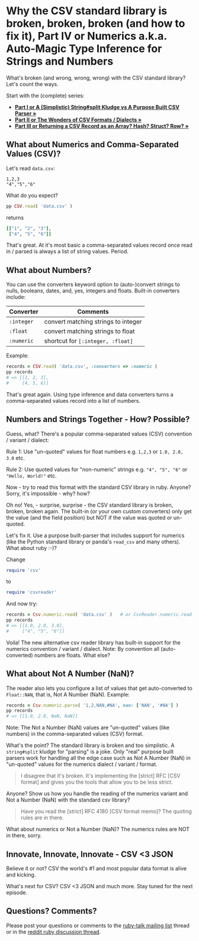# Why the CSV standard library is broken, broken, broken (and how to fix it), Part IV or Numerics a.k.a. Auto-Magic Type Inference for Strings and Numbers


What's broken (and wrong, wrong, wrong) with the CSV standard library? Let's count the ways.

Start with the (complete) series:
- **[Part I or A (Simplistic) String#split Kludge vs A Purpose Built CSV Parser »](why-the-csv-stdlib-is-broken.md)**
- **[Part II or The Wonders of CSV Formats / Dialects »](csv-formats.md)**
- **[Part III or Returning a CSV Record as an Array? Hash? Struct? Row? »](csv-array-hash-struct.md)**


## What about Numerics and Comma-Separated Values (CSV)?

Let's read `data.csv`:

```
1,2,3
"4","5","6"
```

What do you expect?

``` ruby
pp CSV.read( 'data.csv' )
```

returns

``` ruby
[["1", "2", "3"],
 ["4", "5", "6"]]
```

That's great.  At it's most basic
a comma-separated values record once read in / parsed
is always a list of string values. Period.


## What about Numbers?

You can use the converters keyword
option to (auto-)convert strings to nulls, booleans, dates,
and, yes, integers and floats.
Built-in converters include:

| Converter    | Comments          |
|--------------|-------------------|
| `:integer`   |   convert matching strings to integer |
| `:float`     |   convert matching strings to float   |
| `:numeric`   |   shortcut for `[:integer, :float]`   |

Example:

``` ruby
records = CSV.read( 'data.csv', :converters => :numeric )
pp records
# => [[1, 2, 3],
#     [4, 5, 6]]
```

That's great again.
Using type inference and data converters
turns a comma-separated values record into a list of numbers.


## Numbers and Strings Together - How? Possible?

Guess, what? There's a popular comma-separated values (CSV)
convention / variant / dialect:

Rule 1: Use "un-quoted" values for float numbers e.g. `1,2,3` or `1.0, 2.0, 3.0` etc.

Rule 2: Use quoted values for "non-numeric" strings e.g. `"4", "5", "6"` or `"Hello, World!"` etc.



Now - try to read this format with the standard CSV library in ruby.
Anyone? Sorry, it's impossible - why? how?

Oh no! Yes, - surprise, surprise - the
CSV standard library is broken, broken, broken again.
The built-in (or your own custom converters) only get the value (and the field position)
but NOT if the value was quoted or un-quoted.

Let's fix it. Use a purpose built-parser
that includes support for numerics (like the Python standard library
or panda's `read_csv` and many others).
What about ruby :-)?

Change

``` ruby
require 'csv'
```

to

``` ruby
require 'csvreader'
```

And now try:

``` ruby
records = Csv.numeric.read( 'data.csv' )   # or CsvReader.numeric.read
pp records
# => [[1.0, 2.0, 3.0],
#     ["4", "5", "6"]]
```

Voila! The new alternative csv reader library has built-in support
for the numerics
convention / variant / dialect.
Note: By convention all (auto-converted) numbers are floats. What else?



## What about Not A Number (NaN)?

The reader also lets you configure a list of values
that get auto-converted to `Float::NAN`, that is, Not A Number (NaN).
Example:

``` ruby
records = Csv.numeric.parse( '1,2,NAN,#NA', nan: ['NAN', '#NA'] )
pp records
# => [[1.0, 2.0, NaN, NaN]]
```

Note: The Not a Number (NaN) values are "un-quoted" values (like numbers)
in the comma-separated values (CSV) format.



What's the point? The standard library is broken and too simplistic.
A `string#split` kludge for "parsing" is a joke.
Only "real" purpose built parsers work for handling
all the edge case such as Not A Number (NaN) in
"un-quoted" values for the numerics dialect / variant / format.


> I disagree that it's broken. It's implementing the [strict] RFC [CSV format]
> and gives you the tools that allow you to be less strict.   

Anyone?  Show us how you handle the reading of the numerics variant
and Not a Number (NaN) with the standard csv library?


> Have you read the [strict] RFC 4180 [CSV format memo]? The quoting rules are in there.

What about numerics or Not a Number (NaN)?
The numerics rules are NOT in there, sorry.




## Innovate, Innovate, Innovate -  CSV <3 JSON

Believe it or not? CSV
the world's #1 and most popular data format
is alive and kicking.

What's next for CSV? CSV <3 JSON and much more.
Stay tuned for the next episode.




## Questions? Comments?

Please post your questions or comments to the [ruby-talk mailing list](https://rubytalk.org) thread
or in the [reddit ruby discussion thread](https://www.reddit.com/r/ruby/comments/9nazwa/why_the_csv_standard_library_is_broken_and_how_to/).
